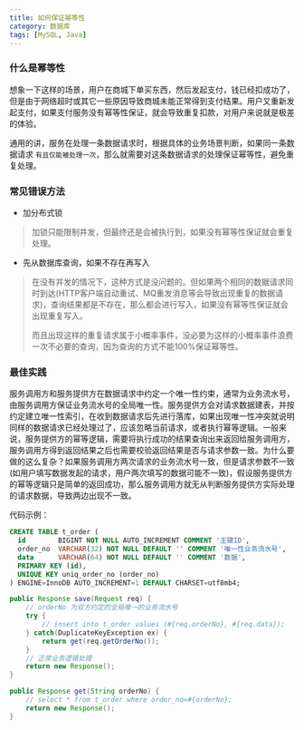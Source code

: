 ```yaml
---
title: 如何保证幂等性
category: 数据库
tags: [MySQL, Java]
---
```


### 什么是幂等性
想象一下这样的场景，用户在商城下单买东西，然后发起支付，钱已经扣成功了，但是由于网络超时或其它一些原因导致商城未能正常得到支付结果。用户又重新发起支付，如果支付服务没有幂等性保证，就会导致重复扣款，对用户来说就是极差的体验。

通用的讲，服务在处理一条数据请求时，根据具体的业务场景判断，如果同一条数据请求 `有且仅能被处理一次`，那么就需要对这条数据请求的处理保证幂等性，避免重复处理。


### 常见错误方法
* 加分布式锁
> 加锁只能限制并发，但最终还是会被执行到，如果没有幂等性保证就会重复处理。

* 先从数据库查询，如果不存在再写入
> 在没有并发的情况下，这种方式是没问题的。但如果两个相同的数据请求同时到达(HTTP客户端自动重试、MQ重发消息等会导致出现重复的数据请求)，查询结果都是不存在，那么都会进行写入，如果没有幂等性保证就会出现重复写入。
>
> 而且出现这样的重复请求属于小概率事件，没必要为这样的小概率事件浪费一次不必要的查询，因为查询的方式不能100%保证幂等性。

### 最佳实践
服务调用方和服务提供方在数据请求中约定一个唯一性约束，通常为业务流水号，由服务调用方保证业务流水号的全局唯一性。服务提供方会对请求数据建表，并按约定建立唯一性索引，在收到数据请求后先进行落库，如果出现唯一性冲突就说明同样的数据请求已经处理过了，应该忽略当前请求，或者执行幂等逻辑。一般来说，服务提供方的幂等逻辑，需要将执行成功的结果查询出来返回给服务调用方，服务调用方得到返回结果之后也需要校验返回结果是否与请求参数一致。为什么要做的这么复杂？如果服务调用方两次请求的业务流水号一致，但是请求参数不一致(如用户填写数据发起的请求，用户两次填写的数据可能不一致)，假设服务提供方的幂等逻辑只是简单的返回成功，那么服务调用方就无从判断服务提供方实际处理的请求数据，导致两边出现不一致。

代码示例：
```sql
CREATE TABLE t_order (
  id        BIGINT NOT NULL AUTO_INCREMENT COMMENT '主键ID',
  order_no  VARCHAR(32) NOT NULL DEFAULT '' COMMENT '唯一性业务流水号',
  data      VARCHAR(64) NOT NULL DEFAULT '' COMMENT '数据',
  PRIMARY KEY (id),
  UNIQUE KEY uniq_order_no (order_no)
) ENGINE=InnoDB AUTO_INCREMENT=1 DEFAULT CHARSET=utf8mb4;
```

```java
public Response save(Request req) {
    // orderNo 为双方约定的全局唯一的业务流水号
    try {
        // insert into t_order values (#{req.orderNo}, #{req.data});
    } catch(DuplicateKeyException ex) {
        return get(req.getOrderNo());
    }
    // 正常业务逻辑处理
    return new Response();
}

public Response get(String orderNo) {
    // select * from t_order where order_no=#{orderNo};
    return new Response();
}
```
